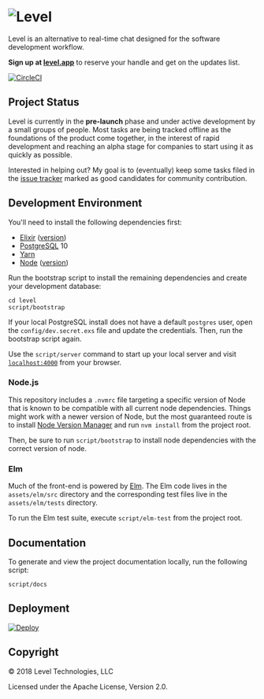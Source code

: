 # ![Level](https://user-images.githubusercontent.com/341387/44095866-7867101e-9f9f-11e8-96a0-589fe0527bec.png)

Level is an alternative to real-time chat designed for the software development workflow. 

**Sign up at [level.app](https://level.app)** to reserve your handle and get on the updates list.

[![CircleCI](https://circleci.com/gh/levelhq/level.svg?style=svg)](https://circleci.com/gh/levelhq/level)

## Project Status

Level is currently in the **pre-launch** phase and under active development by a small groups of people. Most tasks are being tracked offline as the foundations of the product come together, in the interest of rapid development and reaching an alpha stage for companies to start using it as quickly as possible.

Interested in helping out? My goal is to (eventually) keep some tasks filed in the [issue tracker](https://github.com/levelhq/level/issues) marked as good candidates for community contribution.

## Development Environment

You'll need to install the following dependencies first:

- [Elixir](https://elixir-lang.org/install.html) ([version](https://github.com/levelhq/level/blob/master/mix.exs#L4))
- [PostgreSQL](https://postgresapp.com/) 10
- [Yarn](https://yarnpkg.com/en/docs/install)
- [Node](#nodejs) ([version](https://github.com/levelhq/level/blob/master/.nvmrc))

Run the bootstrap script to install the remaining dependencies and create your
development database:

```
cd level
script/bootstrap
```

If your local PostgreSQL install does not have a default `postgres` user,
open the `config/dev.secret.exs` file and update the credentials.
Then, run the bootstrap script again.

Use the `script/server` command to start up your local server and visit
[`localhost:4000`](http://localhost:4000) from your browser.

### Node.js

This repository includes a `.nvmrc` file targeting a specific version of Node
that is known to be compatible with all current node dependencies. Things might work
with a newer version of Node, but the most guaranteed route is to install
[Node Version Manager](https://github.com/creationix/nvm) and run `nvm install` from
the project root.

Then, be sure to run `script/bootstrap` to install node dependencies with the
correct version of node.

### Elm

Much of the front-end is powered by [Elm](http://elm-lang.org/).
The Elm code lives in the `assets/elm/src` directory and the corresponding test files
live in the `assets/elm/tests` directory.

To run the Elm test suite, execute `script/elm-test` from the project root.

## Documentation

To generate and view the project documentation locally, run the following script:

```
script/docs
```

## Deployment

[![Deploy](https://www.herokucdn.com/deploy/button.svg)](https://heroku.com/deploy?template=https://github.com/levelhq/level/tree/master)

## Copyright

&copy; 2018 Level Technologies, LLC

Licensed under the Apache License, Version 2.0.
